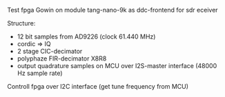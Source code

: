 Test fpga Gowin on module tang-nano-9k as ddc-frontend for sdr eceiver

Structure:
-  12 bit samples from AD9226 (clock 61.440 MHz)
-  cordic => IQ
-  2 stage CIC-decimator
-  polyphaze FIR-decimator X8R8
-  output quadrature samples on MCU over I2S-master interface (48000 Hz sample rate)

Controll fpga over I2C interface (get tune frequency from MCU)
